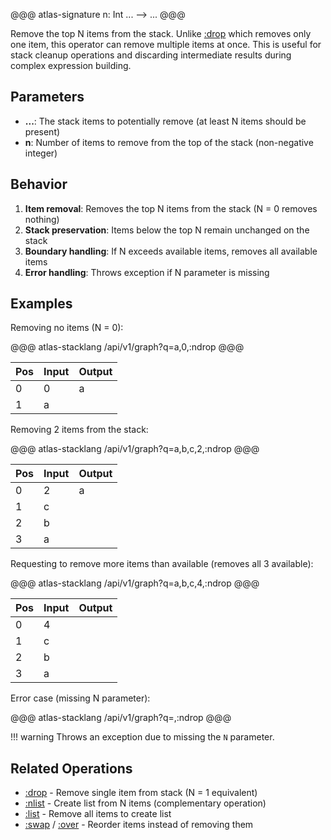 @@@ atlas-signature
n: Int
...
-->
...
@@@

Remove the top N items from the stack. Unlike [:drop](drop.md) which removes only one item,
this operator can remove multiple items at once. This is useful for stack cleanup operations
and discarding intermediate results during complex expression building.

## Parameters

* **...**: The stack items to potentially remove (at least N items should be present)
* **n**: Number of items to remove from the top of the stack (non-negative integer)

## Behavior

1. **Item removal**: Removes the top N items from the stack (N = 0 removes nothing)
2. **Stack preservation**: Items below the top N remain unchanged on the stack
3. **Boundary handling**: If N exceeds available items, removes all available items
4. **Error handling**: Throws exception if N parameter is missing

## Examples

Removing no items (N = 0):

@@@ atlas-stacklang
/api/v1/graph?q=a,0,:ndrop
@@@

<table><thead><th>Pos</th><th>Input</th><th>Output</th></thead><tbody><tr>
<td>0</td>
<td>0</td>
<td>a</td>
</tr><tr>
<td>1</td>
<td>a</td>
<td></td>
</tr></tbody></table>

Removing 2 items from the stack:

@@@ atlas-stacklang
/api/v1/graph?q=a,b,c,2,:ndrop
@@@

<table><thead><th>Pos</th><th>Input</th><th>Output</th></thead><tbody><tr>
<td>0</td>
<td>2</td>
<td>a</td>
</tr><tr>
<td>1</td>
<td>c</td>
<td></td>
</tr><tr>
<td>2</td>
<td>b</td>
<td></td>
</tr><tr>
<td>3</td>
<td>a</td>
<td></td>
</tr></tbody></table>

Requesting to remove more items than available (removes all 3 available):

@@@ atlas-stacklang
/api/v1/graph?q=a,b,c,4,:ndrop
@@@

<table><thead><th>Pos</th><th>Input</th><th>Output</th></thead><tbody><tr>
<td>0</td>
<td>4</td>
<td></td>
</tr><tr>
<td>1</td>
<td>c</td>
<td></td>
</tr><tr>
<td>2</td>
<td>b</td>
<td></td>
</tr><tr>
<td>3</td>
<td>a</td>
<td></td>
</tr></tbody></table>

Error case (missing N parameter):

@@@ atlas-stacklang
/api/v1/graph?q=,:ndrop
@@@

!!! warning
    Throws an exception due to missing the `N` parameter.

## Related Operations

* [:drop](drop.md) - Remove single item from stack (N = 1 equivalent)
* [:nlist](nlist.md) - Create list from N items (complementary operation)
* [:list](list.md) - Remove all items to create list
* [:swap](swap.md) / [:over](over.md) - Reorder items instead of removing them